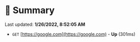 # 📖 Summary
Last updated: **1/26/2022, 8:52:05 AM**

- `GET` [https://google.com](https://google.com) - **Up** (301ms)
